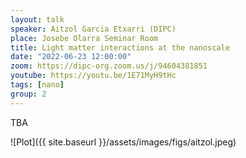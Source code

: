 ```yaml
---
layout: talk
speaker: Aitzol Garcia Etxarri (DIPC)
place: Josebe Olarra Seminar Room
title: Light matter interactions at the nanoscale 
date: "2022-06-23 12:00:00"
zoom: https://dipc-org.zoom.us/j/94604381851
youtube: https://youtu.be/1E71MyH9tHc
tags: [nano]
group: 2  
---
```


TBA

![Plot]({{ site.baseurl }}/assets/images/figs/aitzol.jpeg)

